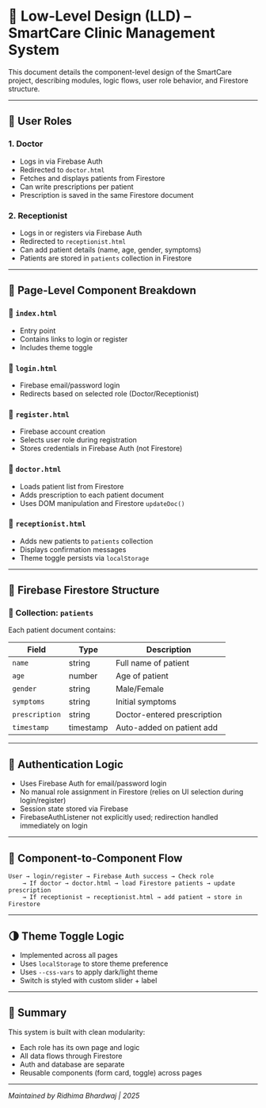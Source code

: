 # 📐 Low-Level Design (LLD) – SmartCare Clinic Management System

This document details the component-level design of the SmartCare project, describing modules, logic flows, user role behavior, and Firestore structure.

---

## 👥 User Roles

### 1. Doctor
- Logs in via Firebase Auth
- Redirected to `doctor.html`
- Fetches and displays patients from Firestore
- Can write prescriptions per patient
- Prescription is saved in the same Firestore document

### 2. Receptionist
- Logs in or registers via Firebase Auth
- Redirected to `receptionist.html`
- Can add patient details (name, age, gender, symptoms)
- Patients are stored in `patients` collection in Firestore

---

## 🔄 Page-Level Component Breakdown

### 🔹 `index.html`
- Entry point
- Contains links to login or register
- Includes theme toggle

### 🔹 `login.html`
- Firebase email/password login
- Redirects based on selected role (Doctor/Receptionist)

### 🔹 `register.html`
- Firebase account creation
- Selects user role during registration
- Stores credentials in Firebase Auth (not Firestore)

### 🔹 `doctor.html`
- Loads patient list from Firestore
- Adds prescription to each patient document
- Uses DOM manipulation and Firestore `updateDoc()`

### 🔹 `receptionist.html`
- Adds new patients to `patients` collection
- Displays confirmation messages
- Theme toggle persists via `localStorage`

---

## 📁 Firebase Firestore Structure

### 🔹 Collection: `patients`

Each patient document contains:

| Field        | Type     | Description                    |
|--------------|----------|--------------------------------|
| `name`       | string   | Full name of patient           |
| `age`        | number   | Age of patient                 |
| `gender`     | string   | Male/Female                    |
| `symptoms`   | string   | Initial symptoms               |
| `prescription` | string | Doctor-entered prescription    |
| `timestamp`  | timestamp | Auto-added on patient add     |

---

## 🔐 Authentication Logic

- Uses Firebase Auth for email/password login
- No manual role assignment in Firestore (relies on UI selection during login/register)
- Session state stored via Firebase
- FirebaseAuthListener not explicitly used; redirection handled immediately on login

---

## 🧱 Component-to-Component Flow

```
User → login/register → Firebase Auth success → Check role
    → If doctor → doctor.html → load Firestore patients → update prescription
    → If receptionist → receptionist.html → add patient → store in Firestore
```

---

## 🌗 Theme Toggle Logic

- Implemented across all pages
- Uses `localStorage` to store theme preference
- Uses `--css-vars` to apply dark/light theme
- Switch is styled with custom slider + label

---

## 📌 Summary

This system is built with clean modularity:
- Each role has its own page and logic
- All data flows through Firestore
- Auth and database are separate
- Reusable components (form card, toggle) across pages

---

*Maintained by Ridhima Bhardwaj | 2025*
